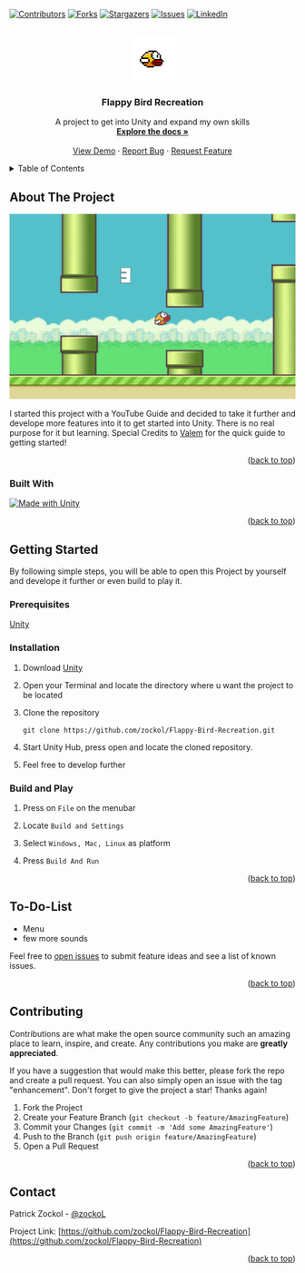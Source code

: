 <a name="readme-top"></a>

[![Contributors][contributors-shield]][contributors-url]
[![Forks][forks-shield]][forks-url]
[![Stargazers][stars-shield]][stars-url]
[![Issues][issues-shield]][issues-url]
[![LinkedIn][linkedin-shield]][linkedin-url]

<!-- PROJECT LOGO -->
<br />
<div align="center">
  <a href="https://github.com/zockol/Flappy-Bird-Recreation">
    <img src="images/birdo.png" alt="Logo" width="80" height="80">
  </a>

<h3 align="center">Flappy Bird Recreation</h3>

  <p align="center">
    A project to get into Unity and expand my own skills
    <br />
    <a href="https://github.com/zockol/Flappy-Bird-Recreation"><strong>Explore the docs »</strong></a>
    <br />
    <br />
    <a href="https://github.com/zockol/Flappy-Bird-Recreation">View Demo</a>
    ·
    <a href="https://github.com/zockol/Flappy-Bird-Recreation/issues">Report Bug</a>
    ·
    <a href="https://github.com/zockol/Flappy-Bird-Recreation/issues">Request Feature</a>
  </p>
</div>

<!-- TABLE OF CONTENTS -->
<details>
  <summary>Table of Contents</summary>
  <ol>
    <li>
      <a href="#about-the-project">About The Project</a>
      <ul>
        <li><a href="#built-with">Built With</a></li>
      </ul>
    </li>
    <li>
      <a href="#getting-started">Getting Started</a>
      <ul>
        <li><a href="#prerequisites">Prerequisites</a></li>
        <li><a href="#installation">Installation</a></li>
        <li><a href="#build-and-play">Build and Play</a></li>
      </ul>
    </li>
    <li><a href="#todolist">To-Do-List</a></li>
    <li><a href="#contributing">Contributing</a></li>
    <li><a href="#contact">Contact</a></li>
  </ol>
</details>

<!-- ABOUT THE PROJECT -->

## About The Project

[![Product Name Screen Shot][product-screenshot]](https://github.com/zockol/Flappy-Bird-Recreation)

I started this project with a YouTube Guide and decided to take it further and develope more features into it to get started into Unity. There is no real purpose for it but learning. Special Credits to [Valem](https://www.youtube.com/c/ValemVR) for the quick guide to getting started!

<p align="right">(<a href="#readme-top">back to top</a>)</p>

### Built With

[![Made with Unity](https://img.shields.io/badge/Made%20with-Unity-57b9d3.svg?style=for-the-badge&logo=unity)](https://unity3d.com)

<p align="right">(<a href="#readme-top">back to top</a>)</p>

<!-- GETTING STARTED -->

## Getting Started

By following simple steps, you will be able to open this Project by yourself and develope it further or even build to play it.

### Prerequisites

[Unity](https://unity.com/de/download)

### Installation

1. Download [Unity](https://unity.com/de/download)

2. Open your Terminal and locate the directory where u want the project to be located

3. Clone the repository

   ```
   git clone https://github.com/zockol/Flappy-Bird-Recreation.git
   ```

4. Start Unity Hub, press open and locate the cloned repository.

5. Feel free to develop further

### Build and Play

1. Press on `File` on the menubar

2. Locate `Build and Settings`

3. Select `Windows, Mac, Linux` as platform

4. Press `Build And Run`

<p align="right">(<a href="#readme-top">back to top</a>)</p>

## To-Do-List

- Menu
- few more sounds

Feel free to [open issues](https://github.com/zockol/Flappy-Bird-Recreation/issues) to submit feature ideas and see a list of known issues.

<p align="right">(<a href="#readme-top">back to top</a>)</p>

<!-- CONTRIBUTING -->

## Contributing

Contributions are what make the open source community such an amazing place to learn, inspire, and create. Any contributions you make are **greatly appreciated**.

If you have a suggestion that would make this better, please fork the repo and create a pull request. You can also simply open an issue with the tag "enhancement".
Don't forget to give the project a star! Thanks again!

1. Fork the Project
2. Create your Feature Branch (`git checkout -b feature/AmazingFeature`)
3. Commit your Changes (`git commit -m 'Add some AmazingFeature'`)
4. Push to the Branch (`git push origin feature/AmazingFeature`)
5. Open a Pull Request

<p align="right">(<a href="#readme-top">back to top</a>)</p>

<!-- CONTACT -->

## Contact

Patrick Zockol - [@zockoL](https://twitter.com/zockoL)

Project Link: [https://github.com/zockol/Flappy-Bird-Recreation](https://github.com/zockol/Flappy-Bird-Recreation)

<p align="right">(<a href="#readme-top">back to top</a>)</p>

<!-- MARKDOWN LINKS & IMAGES -->
<!-- https://www.markdownguide.org/basic-syntax/#reference-style-links -->

[contributors-shield]: https://img.shields.io/github/contributors/zockol/Flappy-Bird-Recreation.svg?style=for-the-badge
[contributors-url]: https://github.com/zockol/Flappy-Bird-Recreation/graphs/contributors
[forks-shield]: https://img.shields.io/github/forks/zockol/Flappy-Bird-Recreation.svg?style=for-the-badge
[forks-url]: https://github.com/zockol/Flappy-Bird-Recreation/network/members
[stars-shield]: https://img.shields.io/github/stars/zockol/Flappy-Bird-Recreation.svg?style=for-the-badge
[stars-url]: https://github.com/zockol/Flappy-Bird-Recreation/stargazers
[issues-shield]: https://img.shields.io/github/issues/zockol/Flappy-Bird-Recreation.svg?style=for-the-badge
[issues-url]: https://github.com/zockol/Flappy-Bird-Recreation/issues
[license-shield]: https://img.shields.io/github/license/zockol/Flappy-Bird-Recreation.svg?style=for-the-badge
[license-url]: https://github.com/zockol/Flappy-Bird-Recreation/blob/master/LICENSE.txt
[linkedin-shield]: https://img.shields.io/badge/-LinkedIn-black.svg?style=for-the-badge&logo=linkedin&colorB=555
[linkedin-url]: https://www.linkedin.com/in/patrick-zockol-687204253/
[product-screenshot]: images/Project.png

